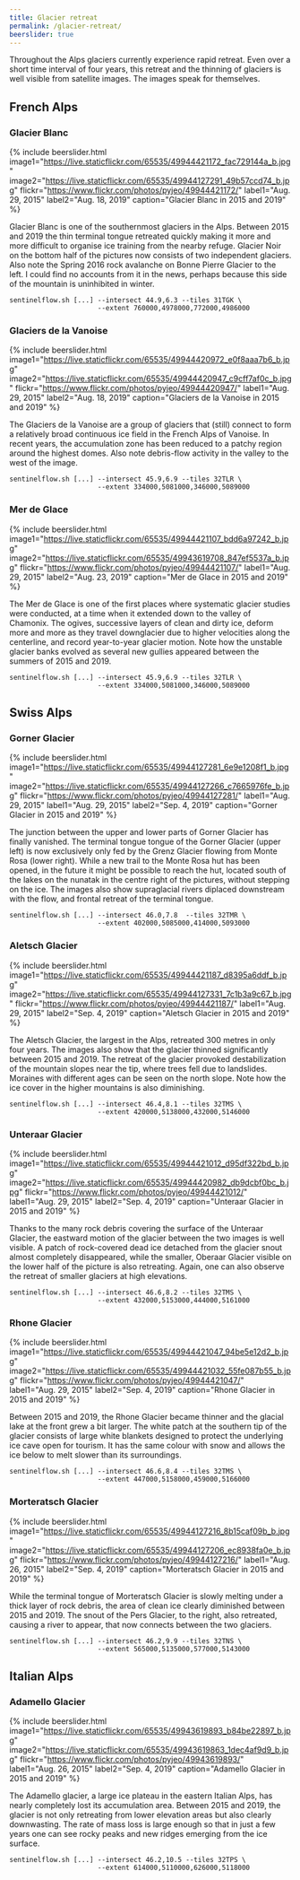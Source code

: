 ```yaml
---
title: Glacier retreat
permalink: /glacier-retreat/
beerslider: true
---
```


Throughout the Alps glaciers currently experience rapid retreat. Even over a
short time interval of four years, this retreat and the thinning of glaciers is
well visible from satellite images. The images speak for themselves.


French Alps
-----------

### Glacier Blanc

{% include beerslider.html
  image1="https://live.staticflickr.com/65535/49944421172_fac729144a_b.jpg"
  image2="https://live.staticflickr.com/65535/49944127291_49b57ccd74_b.jpg"
  flickr="https://www.flickr.com/photos/pyjeo/49944421172/"
  label1="Aug. 29, 2015"
  label2="Aug. 18, 2019"
  caption="Glacier Blanc in 2015 and 2019" %}

Glacier Blanc is one of the southernmost glaciers in the Alps. Between 2015
and 2019 the thin terminal tongue retreated quickly making it more and more
difficult to organise ice training from the nearby refuge. Glacier Noir on the
bottom half of the pictures now consists of two independent glaciers. Also note
the Spring 2016 rock avalanche on Bonne Pierre Glacier to the left. I could
find no accounts from it in the news, perhaps because this side of the
mountain is uninhibited in winter.

    sentinelflow.sh [...] --intersect 44.9,6.3 --tiles 31TGK \
                          --extent 760000,4978000,772000,4986000


### Glaciers de la Vanoise

{% include beerslider.html
  image1="https://live.staticflickr.com/65535/49944420972_e0f8aaa7b6_b.jpg"
  image2="https://live.staticflickr.com/65535/49944420947_c9cff7af0c_b.jpg"
  flickr="https://www.flickr.com/photos/pyjeo/49944420947/"
  label1="Aug. 29, 2015"
  label2="Aug. 18, 2019"
  caption="Glaciers de la Vanoise in 2015 and 2019" %}

The Glaciers de la Vanoise are a group of glaciers that (still) connect to form
a relatively broad continuous ice field in the French Alps of Vanoise. In
recent years, the accumulation zone has been reduced to a patchy region around
the highest domes. Also note debris-flow activity in the valley to the west of
the image.

    sentinelflow.sh [...] --intersect 45.9,6.9 --tiles 32TLR \
                          --extent 334000,5081000,346000,5089000


### Mer de Glace

{% include beerslider.html
  image1="https://live.staticflickr.com/65535/49944421107_bdd6a97242_b.jpg"
  image2="https://live.staticflickr.com/65535/49943619708_847ef5537a_b.jpg"
  flickr="https://www.flickr.com/photos/pyjeo/49944421107/"
  label1="Aug. 29, 2015"
  label2="Aug. 23, 2019"
  caption="Mer de Glace in 2015 and 2019" %}

The Mer de Glace is one of the first places where systematic glacier studies
were conducted, at a time when it extended down to the valley of Chamonix. The
ogives, successive layers of clean and dirty ice, deform more and more as they
travel downglacier due to higher velocities along the centerline, and record
year-to-year glacier motion. Note how the unstable glacier banks evolved as
several new gullies appeared between the summers of 2015 and 2019.

    sentinelflow.sh [...] --intersect 45.9,6.9 --tiles 32TLR \
                          --extent 334000,5081000,346000,5089000


Swiss Alps
----------

### Gorner Glacier

{% include beerslider.html
  image1="https://live.staticflickr.com/65535/49944127281_6e9e1208f1_b.jpg"
  image2="https://live.staticflickr.com/65535/49944127266_c7665976fe_b.jpg"
  flickr="https://www.flickr.com/photos/pyjeo/49944127281/"
  label1="Aug. 29, 2015"
  label1="Aug. 29, 2015"
  label2="Sep.  4, 2019"
  caption="Gorner Glacier in 2015 and 2019" %}

The junction between the upper and lower parts of Gorner Glacier has finally
vanished. The terminal tongue tongue of the Gorner Glacier (upper left) is
now exclusively only fed by the Grenz Glacier flowing from Monte Rosa (lower
right). While a new trail to the Monte Rosa hut has been opened, in the future
it might be possible to reach the hut, located south of the lakes on the
nunatak in the centre right of the pictures, without stepping on the ice. The
images also show supraglacial rivers diplaced downstream with the flow, and
frontal retreat of the terminal tongue.

    sentinelflow.sh [...] --intersect 46.0,7.8  --tiles 32TMR \
                          --extent 402000,5085000,414000,5093000


### Aletsch Glacier

{% include beerslider.html
  image1="https://live.staticflickr.com/65535/49944421187_d8395a6ddf_b.jpg"
  image2="https://live.staticflickr.com/65535/49944127331_7c1b3a9c67_b.jpg"
  flickr="https://www.flickr.com/photos/pyjeo/49944421187/"
  label1="Aug. 29, 2015"
  label2="Sep.  4, 2019"
  caption="Aletsch Glacier in 2015 and 2019" %}

The Aletsch Glacier, the largest in the Alps, retreated 300 metres in only
four years. The images also show that the glacier thinned significantly
between 2015 and 2019. The retreat of the glacier provoked destabilization of
the mountain slopes near the tip, where trees fell due to landslides. Moraines
with different ages can be seen on the north slope. Note how the ice cover in
the higher mountains is also diminishing.

    sentinelflow.sh [...] --intersect 46.4,8.1 --tiles 32TMS \
                          --extent 420000,5138000,432000,5146000


### Unteraar Glacier

{% include beerslider.html
  image1="https://live.staticflickr.com/65535/49944421012_d95df322bd_b.jpg"
  image2="https://live.staticflickr.com/65535/49944420982_db9dcbf0bc_b.jpg"
  flickr="https://www.flickr.com/photos/pyjeo/49944421012/"
  label1="Aug. 29, 2015"
  label2="Sep.  4, 2019"
  caption="Unteraar Glacier in 2015 and 2019" %}

Thanks to the many rock debris covering the surface of the Unteraar Glacier,
the eastward motion of the glacier between the two images is well visible. A
patch of rock-covered dead ice detached from the glacier snout almost
completely disappeared, while the smaller, Oberaar Glacier visible on the lower
half of the picture is also retreating. Again, one can also observe the retreat
of smaller glaciers at high elevations.

    sentinelflow.sh [...] --intersect 46.6,8.2 --tiles 32TMS \
                          --extent 432000,5153000,444000,5161000


### Rhone Glacier

{% include beerslider.html
  image1="https://live.staticflickr.com/65535/49944421047_94be5e12d2_b.jpg"
  image2="https://live.staticflickr.com/65535/49944421032_55fe087b55_b.jpg"
  flickr="https://www.flickr.com/photos/pyjeo/49944421047/"
  label1="Aug. 29, 2015"
  label2="Sep.  4, 2019"
  caption="Rhone Glacier in 2015 and 2019" %}

Between 2015 and 2019, the Rhone Glacier became thinner and the glacial lake
at the front grew a bit larger. The white patch at the southern tip of the
glacier consists of large white blankets designed to protect the underlying
ice cave open for tourism. It has the same colour with snow and allows the
ice below to melt slower than its surroundings.

    sentinelflow.sh [...] --intersect 46.6,8.4 --tiles 32TMS \
                          --extent 447000,5158000,459000,5166000


### Morteratsch Glacier

{% include beerslider.html
  image1="https://live.staticflickr.com/65535/49944127216_8b15caf09b_b.jpg"
  image2="https://live.staticflickr.com/65535/49944127206_ec8938fa0e_b.jpg"
  flickr="https://www.flickr.com/photos/pyjeo/49944127216/"
  label1="Aug. 26, 2015"
  label2="Sep.  4, 2019"
  caption="Morteratsch Glacier in 2015 and 2019" %}

While the terminal tongue of Morteratsch Glacier is slowly melting under a
thick layer of rock debris, the area of clean ice clearly diminished between
2015 and 2019. The snout of the Pers Glacier, to the right, also retreated,
causing a river to appear, that now connects between the two glaciers.

    sentinelflow.sh [...] --intersect 46.2,9.9 --tiles 32TNS \
                          --extent 565000,5135000,577000,5143000


Italian Alps
------------

### Adamello Glacier

{% include beerslider.html
  image1="https://live.staticflickr.com/65535/49943619893_b84be22897_b.jpg"
  image2="https://live.staticflickr.com/65535/49943619863_1dec4af9d9_b.jpg"
  flickr="https://www.flickr.com/photos/pyjeo/49943619893/"
  label1="Aug. 26, 2015"
  label2="Sep.  4, 2019"
  caption="Adamello Glacier in 2015 and 2019" %}

The Adamello glacier, a large ice plateau in the eastern Italian Alps, has
nearly completely lost its accumulation area. Between 2015 and 2019, the
glacier is not only retreating from lower elevation areas but also clearly
downwasting. The rate of mass loss is large enough so that in just a few years
one can see rocky peaks and new ridges emerging from the ice surface.

    sentinelflow.sh [...] --intersect 46.2,10.5 --tiles 32TPS \
                          --extent 614000,5110000,626000,5118000
